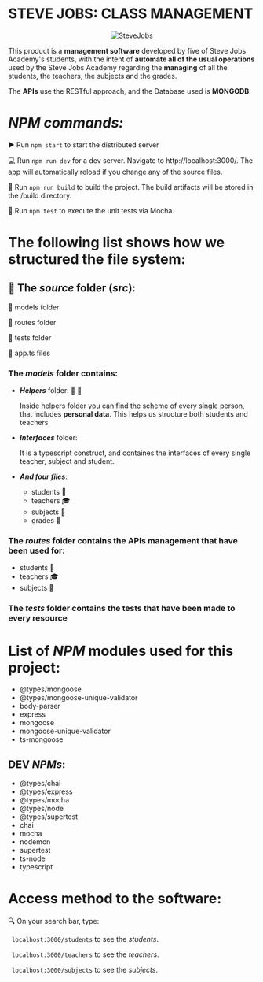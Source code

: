    #  STEVE JOBS: CLASS MANAGEMENT

<p align=center>
  <img src=https://i.imgur.com/nUnIWCS.jpg alt=SteveJobs Academy>
</p>

This product is a **management software** developed by five of Steve Jobs Academy's students, with the intent of **automate all of the usual operations** used by the Steve Jobs Academy regarding the **managing** of all the students, the teachers, the subjects and the grades.


The **APIs** use the RESTful approach, and the Database used is **MONGODB**.

  # _NPM commands:_
    
   :arrow_forward: Run `npm start` to start the distributed server 
   
   :computer: Run `npm run dev` for a dev server. Navigate to http://localhost:3000/. The app will automatically reload if you change any of the source files. 
   
   :hammer: Run `npm run build` to build the project. The build artifacts will be stored in the /build directory. 
   
   :mag_right: Run `npm test` to execute the unit tests via Mocha. 
   

 # The following list shows how we structured the file system:

 ## :notebook_with_decorative_cover: The _**source**_ folder (_**src**_): 
  :file_folder: models folder 
  
  :file_folder: routes folder 
  
  :bug: tests folder 
  
  :page_with_curl: app.ts files 
  
 
  
  
### The _***models***_ folder contains:
  * _**Helpers**_ folder: :man: :woman:
  
    Inside helpers folder you can find the scheme of every single person, that includes **personal data**.
    This helps us structure both students and teachers 
  * _**Interfaces**_ folder:
  
    It is a typescript construct, and containes the interfaces of every single teacher, subject and student.
  * _**And four files**_:
    * students :bow:
    * teachers :mortar_board:	
    * subjects :blue_book: 
    * grades :100:
    
 
    
### The _***routes***_ folder contains the APIs management that have been used for:
   * students :bow:
   * teachers :mortar_board:	
   * subjects :blue_book: 
   
   
   
### The _***tests***_ folder contains the tests that have been made to every resource

# List of _NPM_ modules used for this project:
   * @types/mongoose 
   * @types/mongoose-unique-validator
   * body-parser
   * express
   * mongoose
   * mongoose-unique-validator
   * ts-mongoose
   
## DEV _NPMs_:
  * @types/chai
  * @types/express
  * @types/mocha
  * @types/node
  * @types/supertest
  * chai
  * mocha
  * nodemon
  * supertest
  * ts-node
  * typescript


# Access method to the software:

:mag: On your search bar, type:

` localhost:3000/students` to see the *students*.

` localhost:3000/teachers` to see the *teachers*.

` localhost:3000/subjects` to see the *subjects*.
